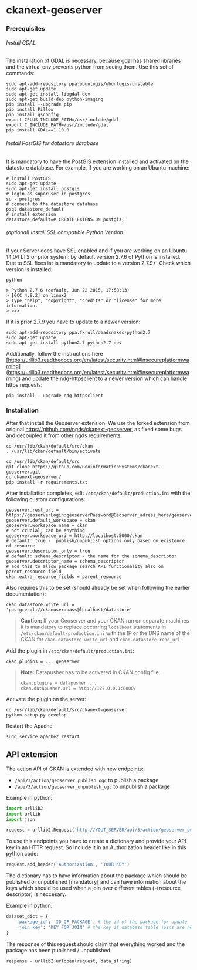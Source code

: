 # ckanext-geoserver

### Prerequisites

###### Install GDAL
The installation of GDAL is necessary, because gdal has shared libraries and the virtual env prevents python from seeing them. Use this set of commands:

```
sudo apt-add-repository ppa:ubuntugis/ubuntugis-unstable 
sudo apt-get update 
sudo apt-get install libgdal-dev
sudo apt-get build-dep python-imaging
pip install --upgrade pip
pip install Pillow
pip install gsconfig
export CPLUS_INCLUDE_PATH=/usr/include/gdal
export C_INCLUDE_PATH=/usr/include/gdal
pip install GDAL==1.10.0
```

###### Install PostGIS for datastore database
It is mandatory to have the PostGIS extension installed and activated on the datastore database. For example, if you are working on an Ubuntu machine:

```
# install PostGIS
sudo apt-get update
sudo apt-get install postgis
# login as superuser in postgres 
su - postgres
# connect to the datastore database
psql datastore_default
# install extension
datastore_default=# CREATE EXTENSION postgis;
```

###### (optional) Install SSL compatible Python Version
If your Server does have SSL enabled and if you are working on an Ubuntu 14.04 LTS or prior system: by default version 2.7.6 of Python is installed. Due to SSL fixes ist is mandatory to update to a version 2.7.9+. Check which version is installed: 

```
python 

> Python 2.7.6 (default, Jun 22 2015, 17:58:13) 
> [GCC 4.8.2] on linux2
> Type "help", "copyright", "credits" or "license" for more information.
> >>> 

```

If it is prior 2.7.9 you have to update to a newer version:

```
sudo apt-add-repository ppa:fkrull/deadsnakes-python2.7
sudo apt-get update
sudo apt-get install python2.7 python2.7-dev
```

Additionally,  follow the instructions here [https://urllib3.readthedocs.org/en/latest/security.html#insecureplatformwarning](https://urllib3.readthedocs.org/en/latest/security.html#insecureplatformwarning) and update the ndg-httpsclient to a newer version which can handle https requests:

```
pip install --upgrade ndg-httpsclient
```


### Installation

After that install the Geoserver extension. We use the forked extension from original https://github.com/ngds/ckanext-geoserver,  as fixed some bugs and decoupled it from other ngds requirements.   

```
cd /usr/lib/ckan/default/src/ckan
. /usr/lib/ckan/default/bin/activate

cd /usr/lib/ckan/default/src
git clone https://github.com/GeoinformationSystems/ckanext-geoserver.git
cd ckanext-geoserver/
pip install -r requirements.txt
```

After installation completes, edit `/etc/ckan/default/production.ini` with the following custom configurations:

```
geoserver.rest_url = https://geoserverLogin:geoserverPassword@Geoserver_adress_here/geoserver/rest
geoserver.default_workspace = ckan
geoserver.workspace_name = ckan
# not crucial, can be anything
geoserver.workspace_uri = http://localhost:5000/ckan
# default: true -  publish/unpublish options only based on existence of resource 
geoserver.descriptor_only = true
# default: schema_descriptor - the name for the schema_descriptor
geoserver.descriptor_name = schema_descriptor
# add this to allow package_search API functionality also on parent_resource field
ckan.extra_resource_fields = parent_resource
```

Also requires this to be set (should already be set when following the earlier documentation):

```
ckan.datastore.write_url = 'postgresql://ckanuser:pass@localhost/datastore'
```

> **Caution:**
> If your Geoserver and your CKAN run on separate machines it is mandatory to replace occurring `localhost` statements in `/etc/ckan/default/production.ini` with the IP or the DNS name of the CKAN for `ckan.datastore.write_url` and `ckan.datastore.read_url`.   

Add the plugin in `/etc/ckan/default/production.ini`:

```
ckan.plugins = ... geoserver
```

> **Note:**
> Datapusher has to be activated in CKAN config file:
> 
> ```
> ckan.plugins = datapusher ...
> ckan.datapusher.url = http://127.0.0.1:8800/
> ```

Activate the plugin on the server:

```
cd /usr/lib/ckan/default/src/ckanext-geoserver
python setup.py develop
```

Restart the Apache

```
sudo service apache2 restart 
```
## API extension

The action API of CKAN is extended with new endpoints:

* `/api/3/action/geoserver_publish_ogc` to publish a package
* `/api/3/action/geoserver_unpublish_ogc` to unpublish a package

Example in python:

```python
import urllib2
import urllib
import json

request = urllib2.Request('http://YOUT_SERVER/api/3/action/geoserver_publish_ogc')
```

To use this endpoints you have to create a dictionary and provide your API key in an HTTP request. So include it in an Authorization header like in this python code:

```python
request.add_header('Authorization', 'YOUR KEY')
```

The dictionary has to have information about the package which should be published or unpublished [mandatory] and can have information about the keys which should be used when a join over different tables (->resource descriptor) is neccesary. 

Example in python:

```python
dataset_dict = {
	'package_id': 'ID_OF_PACKAGE', # the id of the package for update
	'join_key': 'KEY_FOR_JOIN' # the key if database table joins are neccesary
}
```

The response of this request should claim that everything worked and the package has been published / unpublished

```python
response = urllib2.urlopen(request, data_string)
``` 
